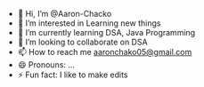 - 👋 Hi, I’m @Aaron-Chacko
- 👀 I’m interested in Learning new things
- 🌱 I’m currently learning DSA, Java Programming
- 💞️ I’m looking to collaborate on DSA
- 📫 How to reach me aaronchako05@gmail.com
- 😄 Pronouns: ...
- ⚡ Fun fact: I like to make edits

<!---
Aaron-Chacko/Aaron-Chacko is a ✨ special ✨ repository because its `README.md` (this file) appears on your GitHub profile.
You can click the Preview link to take a look at your changes.
--->
